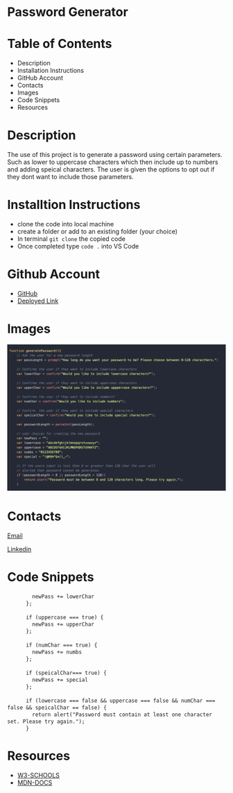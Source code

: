 # Password Generator

# Table of Contents
- Description
- Installation Instructions
- GitHub Account
- Contacts
- Images
- Code Snippets
- Resources


# Description
The use of this project is to generate a password using certain parameters. Such as lower to uppercase characters which
then include up to numbers and adding speical characters. The user is given the options to opt out if they dont want to include
those parameters.

# Installtion Instructions
- clone the code into local machine
- create a folder or add to an existing folder (your choice)
- In terminal `git clone` the copied code
- Once completed type `code .` into VS Code

# Github Account
- [GitHub](https://github.com/ashrean)
- [Deployed Link](https://ashrean.github.io/generatingPassword/)

# Images
![alt text](./assets/pics/Screenshot%202023-01-27%20at%2012.01.56%20PM.png)

# Contacts
[Email](sese.ashrean@gmail.com)

[Linkedin](https://www.linkedin.com/in/ashleyrean/)

# Code Snippets
```  if (lowercase === true) {
        newPass += lowerChar
      };

      if (uppercase === true) {
        newPass += upperChar
      };

      if (numChar === true) {
        newPass += numbs
      };

      if (speicalChar=== true) {
        newPass += special
      };

      if (lowercase === false && uppercase === false && numChar === false && speicalChar == false) {
        return alert("Password must contain at least one character set. Please try again.");
      }
 ```

# Resources
- [W3-SCHOOLS](https://www.w3schools.com/)
- [MDN-DOCS](https://developer.mozilla.org/en-US/)
